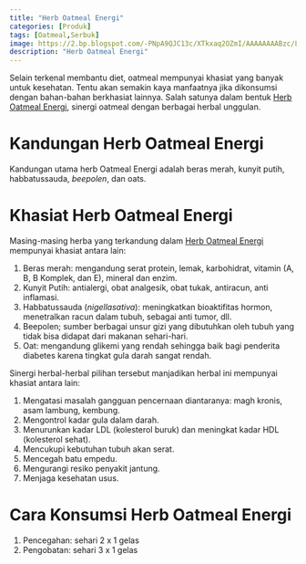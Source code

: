 ```yaml
---
title: "Herb Oatmeal Energi"
categories: [Produk]
tags: [Oatmeal,Serbuk]
image: https://2.bp.blogspot.com/-PNpA9QJC13c/XTkxaq2OZmI/AAAAAAAABzc/LgpxzZGSpmwnfCefQNpoSKPz8EIdGbXrgCKgBGAs/s1600/produk-herboatmeal.png
description: "Herb Oatmeal Energi"
---
```


<div class="paraph">Selain terkenal membantu diet, oatmeal mempunyai khasiat yang banyak untuk kesehatan. Tentu akan semakin kaya manfaatnya jika dikonsumsi dengan bahan-bahan berkhasiat lainnya. Salah satunya dalam bentuk <a href="/posts/herb-oatmeal-energi-jce" title="Herb Oatmeal Energi">Herb Oatmeal Energi</a>, sinergi oatmeal dengan berbagai herbal unggulan.</div>

<h1>Kandungan Herb Oatmeal Energi</h1>

<div class="paraph">Kandungan utama herb Oatmeal Energi adalah beras merah, kunyit putih, habbatussauda, <i>beepolen</i>, dan oats.</div>

<h1>Khasiat Herb Oatmeal Energi</h1>

<div class="paraph">Masing-masing herba yang terkandung dalam <a href="/posts/herb-oatmeal-energi-jce" title="Herb Oatmeal Energi">Herb Oatmeal Energi</a> mempunyai khasiat antara lain:</div>

<ol><li>Beras merah: mengandung serat protein, lemak, karbohidrat, vitamin (A, B, B Komplek, dan E), mineral dan enzim.</li>
<li>Kunyit Putih: antialergi, obat analgesik, obat tukak, antiracun, anti inflamasi.</li>
<li>Habbatussauda (<i>nigellasativa</i>): meningkatkan bioaktifitas hormon, menetralkan racun dalam tubuh, sebagai anti tumor, dll.</li>
<li>Beepolen; sumber berbagai unsur gizi yang dibutuhkan oleh tubuh yang tidak bisa didapat dari makanan sehari-hari.</li>
<li>Oat: mengandung glikemi yang rendah sehingga baik bagi penderita diabetes karena tingkat gula darah sangat rendah.</li></ol>

<div class="paraph">Sinergi herbal-herbal pilihan tersebut manjadikan herbal ini mempunyai khasiat antara lain:</div>

<ol><li>Mengatasi masalah gangguan pencernaan diantaranya: magh kronis, asam lambung, kembung.</li>
<li>Mengontrol kadar gula dalam darah.</li>
<li>Menurunkan kadar LDL (kolesterol buruk) dan meningkat kadar HDL (kolesterol sehat).</li>
<li>Mencukupi kebutuhan tubuh akan serat.</li>
<li>Mencegah batu empedu.</li>
<li>Mengurangi resiko penyakit jantung.</li>
<li>Menjaga kesehatan usus.</li></ol>

<h1>Cara Konsumsi Herb Oatmeal Energi</h1>

<ol>
<li>Pencegahan: sehari 2 x 1 gelas</li>
<li>Pengobatan: sehari 3 x 1 gelas</li></ol>